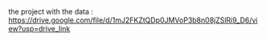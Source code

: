 the project with the data : https://drive.google.com/file/d/1mJ2FKZtQDp0JMVoP3b8n08jZSlRi9_D6/view?usp=drive_link
